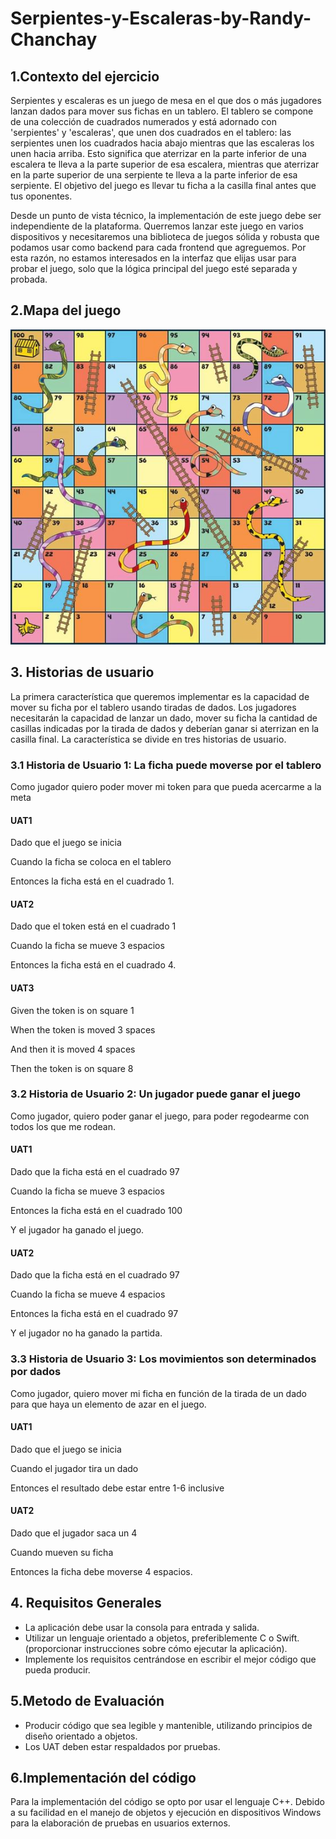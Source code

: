 # Serpientes-y-Escaleras-by-Randy-Chanchay

## 1.Contexto del ejercicio
Serpientes y escaleras es un juego de mesa en el que dos o más jugadores lanzan dados para mover sus fichas en un tablero. El tablero se compone de una colección de cuadrados numerados y está adornado con 'serpientes' y 'escaleras', que unen dos cuadrados en el tablero: las serpientes unen los cuadrados hacia abajo mientras que las escaleras los unen hacia arriba. Esto significa que aterrizar en la parte inferior de una escalera te lleva a la parte superior de esa escalera, mientras que aterrizar en la parte superior de una serpiente te lleva a la parte inferior de esa serpiente. El objetivo del juego es llevar tu ficha a la casilla final antes que tus oponentes.

Desde un punto de vista técnico, la implementación de este juego debe ser independiente de la plataforma. Querremos lanzar este juego en varios dispositivos y necesitaremos una biblioteca de juegos sólida y robusta que podamos usar como backend para cada frontend que agreguemos. Por esta razón, no estamos interesados en la interfaz que elijas usar para probar el juego, solo que la lógica principal del juego esté separada y probada.

## 2.Mapa del juego
![](img/snakesandladdersboard.jpg)

## 3. Historias de usuario
La primera característica que queremos implementar es la capacidad de mover su ficha por el tablero usando tiradas de dados. Los jugadores necesitarán la capacidad de lanzar un dado, mover su ficha la cantidad de casillas indicadas por la tirada de dados y deberían ganar si aterrizan en la casilla final. La característica se divide en tres historias de usuario.

### 3.1 Historia de Usuario 1: La ficha puede moverse por el tablero
Como jugador quiero poder mover mi token para que pueda acercarme a la meta
  #### UAT1
  Dado que el juego se inicia

  Cuando la ficha se coloca en el tablero

  Entonces la ficha está en el cuadrado 1.
  #### UAT2
  Dado que el token está en el cuadrado 1

  Cuando la ficha se mueve 3 espacios

  Entonces la ficha está en el cuadrado 4.
  #### UAT3
  Given the token is on square 1

  When the token is moved 3 spaces

  And then it is moved 4 spaces

  Then the token is on square 8

### 3.2 Historia de Usuario 2: Un jugador puede ganar el juego
Como jugador, quiero poder ganar el juego, para poder regodearme con todos los que me rodean.
  #### UAT1
  Dado que la ficha está en el cuadrado 97

  Cuando la ficha se mueve 3 espacios

  Entonces la ficha está en el cuadrado 100

  Y el jugador ha ganado el juego.
  #### UAT2
  Dado que la ficha está en el cuadrado 97

  Cuando la ficha se mueve 4 espacios

  Entonces la ficha está en el cuadrado 97

  Y el jugador no ha ganado la partida.
  
### 3.3 Historia de Usuario 3: Los movimientos son determinados por dados
Como jugador, quiero mover mi ficha en función de la tirada de un dado para que haya un elemento de azar en el juego.
  #### UAT1
Dado que el juego se inicia

Cuando el jugador tira un dado

Entonces el resultado debe estar entre 1-6 inclusive
  #### UAT2
Dado que el jugador saca un 4

Cuando mueven su ficha

Entonces la ficha debe moverse 4 espacios.
 
## 4. Requisitos Generales
- La aplicación debe usar la consola para entrada y salida.
- Utilizar un lenguaje orientado a objetos, preferiblemente C o Swift. (proporcionar instrucciones sobre cómo ejecutar la aplicación).
- Implemente los requisitos centrándose en escribir el mejor código que pueda producir.
## 5.Metodo de Evaluación
- Producir código que sea legible y mantenible, utilizando principios de diseño orientado a objetos.
- Los UAT deben estar respaldados por pruebas.

## 6.Implementación del código
Para la implementación del código se opto por usar el lenguaje C++. Debido a su facilidad en el manejo de objetos y ejecución en dispositivos Windows para la elaboración de pruebas en usuarios externos.




